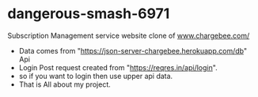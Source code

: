 # dangerous-smash-6971
Subscription Management service website clone of www.chargebee.com/

- Data comes from "https://json-server-chargebee.herokuapp.com/db" Api
- Login Post request created from "https://reqres.in/api/login".
- so if you want to login then use upper api data.
- That is All about my project.
